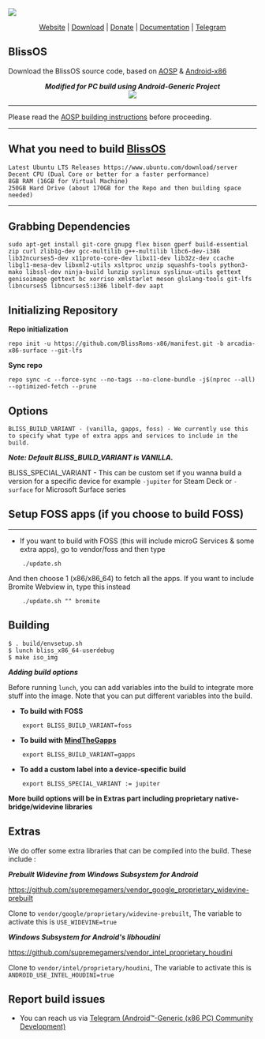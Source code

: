 <img src="https://i.ibb.co/0VWm25C/Colors-2-OS.png">
<p align="center">
<a href="https://https://blissos.org">Website</a> |
<a href="https://sourceforge.net/projects/blissos-x86">Download</a> |
<a href="https://www.paypal.com/donate/?hosted_button_id=J5SLZ7MQNCT24">Donate</a> |
<a href="https://docs.blissos.org/">Documentation</a> |
<a href="https://t.me/blissx86">Telegram</a>

## BlissOS

Download the BlissOS source code, based on [AOSP](https://android.googlesource.com) & [Android-x86](http://android-x86.org/)

<div align="center">
<strong><i>Modified for PC build using Android-Generic Project</i></strong>
<br>
<img src="https://i.ibb.co/rf2rv3M/Yep1l4L.png">
<br>
</div>

---------------------------------------------------

Please read the [AOSP building instructions](http://source.android.com/source/index.html) before proceeding.

-----------------------
## What you need to build [BlissOS](https://github.com/BlissRoms-x86/manifest)


    Latest Ubuntu LTS Releases https://www.ubuntu.com/download/server
    Decent CPU (Dual Core or better for a faster performance)
    8GB RAM (16GB for Virtual Machine)
    250GB Hard Drive (about 170GB for the Repo and then building space needed)
  
-----------------------

## Grabbing Dependencies

    sudo apt-get install git-core gnupg flex bison gperf build-essential zip curl zlib1g-dev gcc-multilib g++-multilib libc6-dev-i386  lib32ncurses5-dev x11proto-core-dev libx11-dev lib32z-dev ccache libgl1-mesa-dev libxml2-utils xsltproc unzip squashfs-tools python3-mako libssl-dev ninja-build lunzip syslinux syslinux-utils gettext genisoimage gettext bc xorriso xmlstarlet meson glslang-tools git-lfs libncurses5 libncurses5:i386 libelf-dev aapt

## Initializing Repository

**Repo initialization**

    repo init -u https://github.com/BlissRoms-x86/manifest.git -b arcadia-x86-surface --git-lfs

**Sync repo**

    repo sync -c --force-sync --no-tags --no-clone-bundle -j$(nproc --all) --optimized-fetch --prune

## Options

	BLISS_BUILD_VARIANT - (vanilla, gapps, foss) - We currently use this to specify what type of extra apps and services to include in the build. 
***Note: Default BLISS_BUILD_VARIANT is VANILLA.***

   BLISS_SPECIAL_VARIANT - This can be custom set if you wanna build a version for a specific device 
    for example `-jupiter` for Steam Deck or `-surface` for Microsoft Surface series

## Setup FOSS apps (if you choose to build FOSS)
----------------------------

- If you want to build with FOSS (this will include microG Services & some extra apps), go to vendor/foss and then type
```
    ./update.sh
```
And then choose 1 (x86/x86_64) to fetch all the apps. If you want to include Bromite Webview in, type this instead
```
    ./update.sh "" bromite
```
## Building

    $ . build/envsetup.sh
    $ lunch bliss_x86_64-userdebug
    $ make iso_img
     
***Adding build options***

Before running `lunch`, you can add variables into the build to integrate more stuff into the image.
Note that you can put different variables into the build.

- **To build with FOSS**
```
    export BLISS_BUILD_VARIANT=foss
```

- **To build with [MindTheGapps](https://gitlab.com/MindTheGapps/vendor_gapps)**
```
    export BLISS_BUILD_VARIANT=gapps
```
- **To add a custom label into a device-specific build**
```
    export BLISS_SPECIAL_VARIANT := jupiter
```

**More build options will be in Extras part including proprietary native-bridge/widevine libraries**

Extras
-------

We do offer some extra libraries that can be compiled into the build. These include :

***Prebuilt Widevine from Windows Subsystem for Android***

https://github.com/supremegamers/vendor_google_proprietary_widevine-prebuilt

Clone to `vendor/google/proprietary/widevine-prebuilt`, The variable to activate this is `USE_WIDEVINE=true`

***Windows Subsystem for Android's libhoudini*** 

https://github.com/supremegamers/vendor_intel_proprietary_houdini

Clone to `vendor/intel/proprietary/houdini`, The variable to activate this is `ANDROID_USE_INTEL_HOUDINI=true`
## Report build issues
- You can reach us via [Telegram (Android™-Generic (x86 PC) Community Development)](https://t.me/androidgenericpc)
